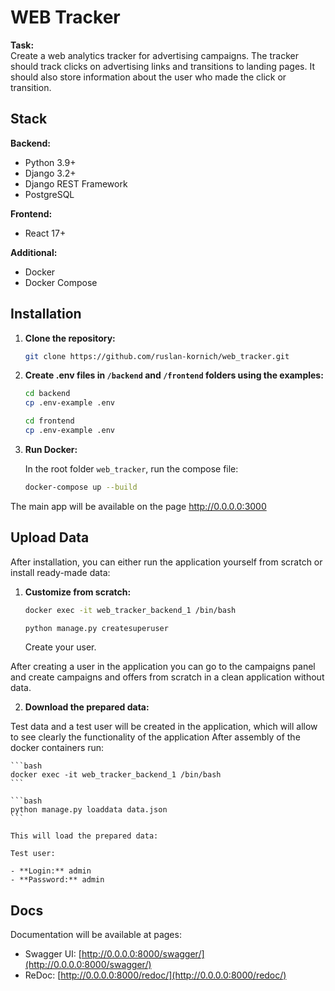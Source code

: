 # WEB Tracker

**Task:**  
Create a web analytics tracker for advertising campaigns. The tracker should track clicks on advertising links and transitions to landing pages. 
It should also store information about the user who made the click or transition.

## Stack

**Backend:**
- Python 3.9+
- Django 3.2+
- Django REST Framework
- PostgreSQL

**Frontend:**
- React 17+

**Additional:**
- Docker
- Docker Compose

## Installation 

1. **Clone the repository:**

    ```bash
    git clone https://github.com/ruslan-kornich/web_tracker.git
    ```

2. **Create .env files in `/backend` and `/frontend` folders using the examples:**

    ```bash
    cd backend
    cp .env-example .env
    ```

    ```bash
    cd frontend
    cp .env-example .env
    ```

3. **Run Docker:**
   
   In the root folder `web_tracker`, run the compose file:

    ```bash
    docker-compose up --build
    ```

The main app will be available on the page http://0.0.0.0:3000

## Upload Data

After installation, you can either run the application yourself from scratch or install ready-made data:

1. **Customize from scratch:**

    ```bash
    docker exec -it web_tracker_backend_1 /bin/bash
    ```

    ```bash
    python manage.py createsuperuser
    ```

    Create your user.

After creating a user in the application you can go to the campaigns panel and create campaigns and offers from scratch 
in a clean application without data. 

2. **Download the prepared data:**

Test data and a test user will be created in the application, which will allow to see clearly the functionality of the application
After assembly of the docker containers run:

    ```bash
    docker exec -it web_tracker_backend_1 /bin/bash
    ```

    ```bash
    python manage.py loaddata data.json
    ```

    This will load the prepared data:

    Test user:

    - **Login:** admin
    - **Password:** admin

## Docs

Documentation will be available at pages:

- Swagger UI: [http://0.0.0.0:8000/swagger/](http://0.0.0.0:8000/swagger/)
- ReDoc: [http://0.0.0.0:8000/redoc/](http://0.0.0.0:8000/redoc/)
